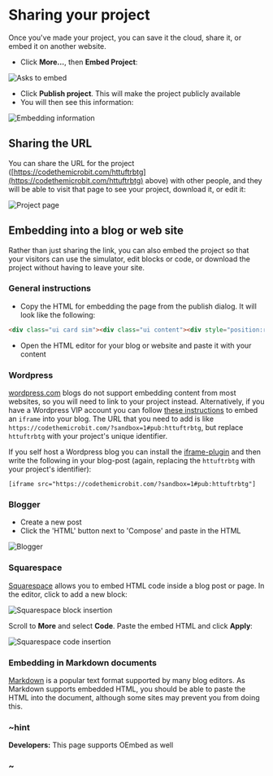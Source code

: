 # Sharing your project

Once you've made your project, you can save it the cloud, share it, or embed it on another website.

* Click **More...**, then **Embed Project**:

![Asks to embed](/static/embed/publish.png)

* Click **Publish project**. This will make the project publicly available
* You will then see this information:

![Embedding information](/static/embed/embed-info.png)

## Sharing the URL

You can share the URL for the project ([https://codethemicrobit.com/httuftrbtg](https://codethemicrobit.com/httuftrbtg) above) with other people, and they will be able to visit that page to see your project, download it, or edit it:

![Project page](/static/embed/project-page.png)

## Embedding into a blog or web site

Rather than just sharing the link, you can also embed the project so that your visitors can use the simulator, edit blocks or code, or download the project without having to leave your site.

### General instructions

* Copy the HTML for embedding the page from the publish dialog. It will look like the following:

```html
<div class="ui card sim"><div class="ui content"><div style="position:relative;height:0;padding-bottom:70%;overflow:hidden;"><iframe style="position:absolute;top:0;left:0;width:100%;height:100%;" src="https://codethemicrobit.com/?sandbox=1#pub:httuftrbtg" allowfullscreen="allowfullscreen" frameborder="0"></iframe></div></div></div>
```

* Open the HTML editor for your blog or website and paste it with your content

### Wordpress

[wordpress.com][] blogs do not support embedding content from most websites, so you will need to link to your project instead. Alternatively, if you have a Wordpress VIP account you can follow [these instructions][wordpress-vip] to embed an `iframe` into your blog. The URL that you need to add is like `https://codethemicrobit.com/?sandbox=1#pub:httuftrbtg`, but replace `httuftrbtg` with your project's unique identifier.

If you self host a Wordpress blog you can install the [iframe-plugin][] and then write the following in your blog-post (again, replacing the `httuftrbtg` with your project's identifier):

```
[iframe src="https://codethemicrobit.com/?sandbox=1#pub:httuftrbtg"]
```

### Blogger

* Create a new post
* Click the 'HTML' button next to 'Compose' and paste in the HTML

![Blogger](/static/embed/blogger.png)

### Squarespace

[Squarespace][] allows you to embed HTML code inside a blog post or page. In the editor, click to add a new block:

![Squarespace block insertion](/static/embed/squarespace-insert.png)

Scroll to **More** and select **Code**. Paste the embed HTML and click **Apply**:

![Squarespace code insertion](/static/embed/squarespace-code.png)

### Embedding in Markdown documents

[Markdown][] is a popular text format supported by many blog editors. As Markdown supports embedded HTML, you should be able to paste the HTML into the document, although some sites may prevent you from doing this.

### ~hint

**Developers:** This page supports OEmbed as well 

### ~

[wordpress.com]: https://wordpress.com
[wordpress-vip]: https://vip.wordpress.com/documentation/embedding-rich-media-from-around-the-web-with-protected-embeds/#scripts-iframes-and-objects
[iframe-plugin]: https://wordpress.org/plugins/iframe/
[squarespace]: https://squarespace.com
[Markdown]: https://daringfireball.net/projects/markdown/